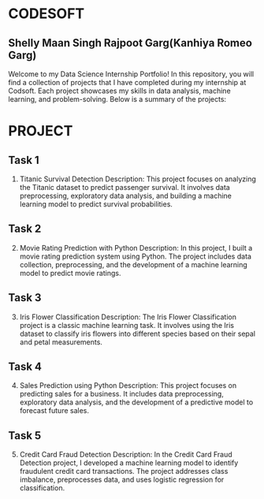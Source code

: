 # CODESOFT
## Shelly Maan Singh Rajpoot Garg(Kanhiya Romeo Garg)
Welcome to my Data Science Internship Portfolio! In this repository, you will find a collection of projects that I have completed during my internship at Codsoft. Each project showcases my skills in data analysis, machine learning, and problem-solving. Below is a summary of the projects:
# PROJECT 
## Task 1
1. Titanic Survival Detection
Description: This project focuses on analyzing the Titanic dataset to predict passenger survival. It involves data preprocessing, exploratory data analysis, and building a machine learning model to predict survival probabilities.

## Task 2
2. Movie Rating Prediction with Python
Description: In this project, I built a movie rating prediction system using Python. The project includes data collection, preprocessing, and the development of a machine learning model to predict movie ratings.

## Task 3
3. Iris Flower Classification
Description: The Iris Flower Classification project is a classic machine learning task. It involves using the Iris dataset to classify iris flowers into different species based on their sepal and petal measurements.

## Task 4

4. Sales Prediction using Python
Description: This project focuses on predicting sales for a business. It includes data preprocessing, exploratory data analysis, and the development of a predictive model to forecast future sales.

## Task 5
5. Credit Card Fraud Detection
Description: In the Credit Card Fraud Detection project, I developed a machine learning model to identify fraudulent credit card transactions. The project addresses class imbalance, preprocesses data, and uses logistic regression for classification.
